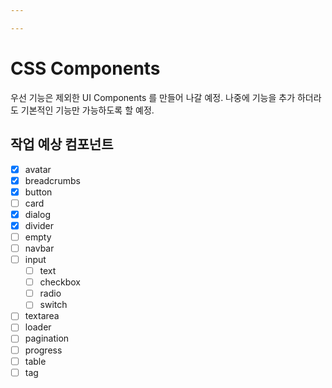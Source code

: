 ```yaml
---

---
```


# CSS Components

우선 기능은 제외한 UI Components 를 만들어 나갈 예정.
나중에 기능을 추가 하더라도 기본적인 기능만 가능하도록 할 예정.

## 작업 예상 컴포넌트

- [x] avatar
- [x] breadcrumbs
- [x] button
- [ ] card
- [x] dialog
- [x] divider
- [ ] empty
- [ ] navbar
- [ ] input
  - [ ] text
  - [ ] checkbox
  - [ ] radio
  - [ ] switch
- [ ] textarea
- [ ] loader
- [ ] pagination
- [ ] progress
- [ ] table
- [ ] tag
